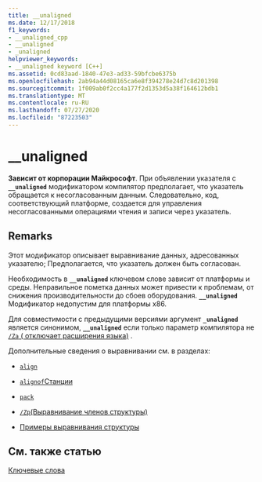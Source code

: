 ```yaml
---
title: __unaligned
ms.date: 12/17/2018
f1_keywords:
- __unaligned_cpp
- __unaligned
- _unaligned
helpviewer_keywords:
- __unaligned keyword [C++]
ms.assetid: 0cd83aad-1840-47e3-ad33-59bfcbe6375b
ms.openlocfilehash: 2ab94a44d08165ca6e8f394278e24d7c8d201398
ms.sourcegitcommit: 1f009ab0f2cc4a177f2d1353d5a38f164612bdb1
ms.translationtype: MT
ms.contentlocale: ru-RU
ms.lasthandoff: 07/27/2020
ms.locfileid: "87223503"
---
```

# <a name="__unaligned"></a>__unaligned

**Зависит от корпорации Майкрософт**. При объявлении указателя с **`__unaligned`** модификатором компилятор предполагает, что указатель обращается к несогласованным данным. Следовательно, код, соответствующий платформе, создается для управления несогласованными операциями чтения и записи через указатель.

## <a name="remarks"></a>Remarks

Этот модификатор описывает выравнивание данных, адресованных указателю; Предполагается, что указатель должен быть согласован.

Необходимость в **`__unaligned`** ключевом слове зависит от платформы и среды. Неправильное пометка данных может привести к проблемам, от снижения производительности до сбоев оборудования. **`__unaligned`** Модификатор недопустим для платформы x86.

Для совместимости с предыдущими версиями аргумент **`_unaligned`** является синонимом, **`__unaligned`** если только параметр компилятора не [ `/Za` \( отключает расширения языка)](../build/reference/za-ze-disable-language-extensions.md) .

Дополнительные сведения о выравнивании см. в разделах:

- [`align`](../cpp/align-cpp.md)

- [`alignof`Станции](../cpp/alignof-operator.md)

- [`pack`](../preprocessor/pack.md)

- [`/Zp`(Выравнивание членов структуры)](../build/reference/zp-struct-member-alignment.md)

- [Примеры выравнивания структуры](../build/x64-software-conventions.md#examples-of-structure-alignment)

## <a name="see-also"></a>См. также статью

[Ключевые слова](../cpp/keywords-cpp.md)
